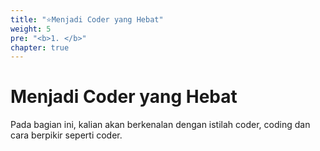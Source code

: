 ```yaml
---
title: "⭐Menjadi Coder yang Hebat"
weight: 5
pre: "<b>1. </b>"
chapter: true
---
```


# Menjadi Coder yang Hebat

Pada bagian ini, kalian akan berkenalan dengan istilah coder, coding dan cara berpikir seperti coder.
